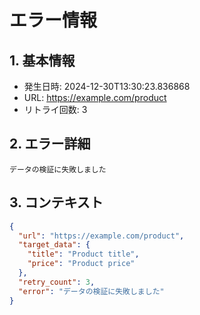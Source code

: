 # エラー情報

## 1. 基本情報
- 発生日時: 2024-12-30T13:30:23.836868
- URL: https://example.com/product
- リトライ回数: 3

## 2. エラー詳細
```
データの検証に失敗しました
```

## 3. コンテキスト
```json
{
  "url": "https://example.com/product",
  "target_data": {
    "title": "Product title",
    "price": "Product price"
  },
  "retry_count": 3,
  "error": "データの検証に失敗しました"
}
```
